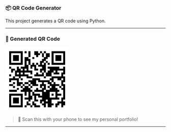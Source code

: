 ### 📦 QR Code Generator

This project generates a QR code using Python.

---

### 📸 Generated QR Code

<img src="./portfolio-qr-code.png" alt="Portfolio QR Code" width="200" />

> 📌 Scan this with your phone to see my personal portfolio!

---
